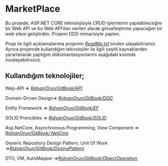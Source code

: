 # MarketPlace
Bu projede; ASP.NET CORE teknolojisiyle CRUD işlemlerini yapılabileceğim bir Web API ve bu Web API’dan verileri alarak görselleştirme yapacağım bir web sitesi geliştirdim. Projemi DDD mimarisiyle yaptım. 

Proje ile ilgili açıklamalarıma projemin [*ReadMe.txt*](https://github.com/RidvanOrun/MarketPlace/blob/master/ReadMe.txt)'sinden ulaşabilirisiniz. Ayrıca projemde kullandığım teknolojiler ile ilgili çeşitli kaynaklardan yararlanarak yaptığım dökümantasyonlarımı aşağıdaki kısımda inceleyebilirsiniz.

## Kullandığım teknolojiler;

Wep-API => [*RidvanOrun/GitBook/API*](https://ridvanorun.gitbook.io/web-api/)

Domain-Driven Design=> [*RidvanOrun/GitBook/DDD*](https://ridvanorun.gitbook.io/ddd/) 

Entity Framework =>  [*RidvanOrun/GitBook/EF*](https://ridvanorun.gitbook.io/entity-framework/) 

SOLID Prencibles =>  [*RidvanOrun/GitBook/SOLID*](https://ridvanorun.gitbook.io/https://ridvanorun.gitbook.io/solid//) 

Asp.NetCore, Asynchronous Programming, View Component => [*RidvanOrun/GitBook/.NetCore*](https://ridvanorun.gitbook.io/asp-net-core/)

Generic Repository Design Pattern, Unit Of Work =>[*RidvanOrun/GitBook/DesingPattern*](https://ridvanorun.gitbook.io/desing-patterns/)

DTO, VM, AutoMapper =>[*RidvanOrun/GitBook/ObjectOperation*](https://ridvanorun.gitbook.io/object-operation/)
